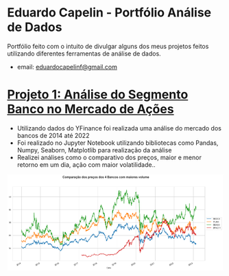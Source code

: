 # Eduardo Capelin - Portfólio Análise de Dados
 Portfólio feito com o intuito de divulgar alguns dos meus projetos feitos utilizando diferentes ferramentas de análise de dados.
- email: eduardocapelinf@gmail.com

# [Projeto 1: Análise do Segmento Banco no Mercado de Ações](https://github.com/ducapelin/ds_stock_bank)
* Utilizando dados do YFinance foi realizada uma análise do mercado dos bancos de 2014 até 2022
* Foi realizado no Jupyter Notebook utilizando bibliotecas como Pandas, Numpy, Seaborn, Matplotlib para realização da análise
* Realizei análises como o comparativo dos preços, maior e menor retorno em um dia, ação com maior volatilidade..

![](https://github.com/ducapelin/Eduardo_Portfolio/blob/main/imagens/comp2.png)
